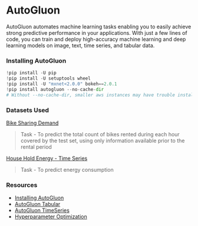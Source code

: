 # AutoGluon

AutoGluon automates machine learning tasks enabling you to easily achieve strong predictive performance in your applications. With just a few lines of code, you can train and deploy high-accuracy machine learning and deep learning models on image, text, time series, and tabular data.

### Installing AutoGluon
```python
!pip install -U pip
!pip install -U setuptools wheel
!pip install -U "mxnet<2.0.0" bokeh==2.0.1
!pip install autogluon --no-cache-dir
# Without --no-cache-dir, smaller aws instances may have trouble installing
```

### Datasets Used
[Bike Sharing Demand](https://www.kaggle.com/competitions/bike-sharing-demand/data)

> Task - To predict the total count of bikes rented during each hour covered by the test set, using only information available prior to the rental period

[House Hold Energy - Time Series](https://www.kaggle.com/datasets/jaganadhg/house-hold-energy-data)

> Task - To predict energy consumption


### Resources

* [Installing AutoGluon](https://auto.gluon.ai/dev/install.html)
* [AutoGluon Tabular](https://auto.gluon.ai/dev/tutorials/tabular/index.html)
* [AutoGluon TimeSeries](https://auto.gluon.ai/dev/tutorials/timeseries/index.html)
* [Hyperparameter Optimization](https://auto.gluon.ai/dev/tutorials/multimodal/advanced_topics/hyperparameter_optimization.html)

